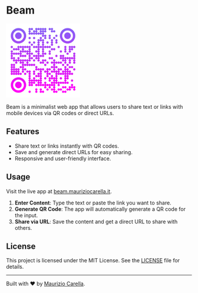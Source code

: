 # Beam

<img src="src/assets/images/logo.svg" alt="Beam Logo" style="max-width: 200px;">

Beam is a minimalist web app that allows users to share text or links with mobile devices via QR codes or direct URLs.

## Features

- Share text or links instantly with QR codes.
- Save and generate direct URLs for easy sharing.
- Responsive and user-friendly interface.

## Usage

Visit the live app at [beam.mauriziocarella.it](https://beam.mauriziocarella.it).

1. **Enter Content**: Type the text or paste the link you want to share.
2. **Generate QR Code**: The app will automatically generate a QR code for the input.
3. **Share via URL**: Save the content and get a direct URL to share with others.

## License

This project is licensed under the MIT License. See the [LICENSE](LICENSE) file for details.

---

Built with ❤️ by [Maurizio Carella](https://mauriziocarella.it).
